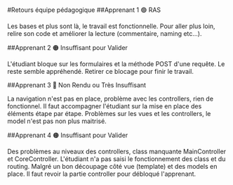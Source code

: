#Retours équipe pédagogique
##Apprenant 1
🟢 RAS

Les bases et plus sont là, le travail est fonctionnelle. 
Pour aller plus loin, relire son code et améliorer la lecture (commentaire, naming etc...).

##Apprenant 2
🟠 Insuffisant pour Valider

L'étudiant bloque sur les formulaires et la méthode POST d'une requête. Le reste semble appréhendé.
Retirer ce blocage pour finir le travail.

##Apprenant 3
🔴 Non Rendu ou Très Insuffisant

La navigation n'est pas en place, problème avec les controllers, rien de fonctionnel.
Il faut accompagner l'étudiant sur la mise en place des éléments étape par étape.
Problèmes sur les vues et les controllers, le model n'est pas non plus maitrisé.

##Apprenant 4
🟠 Insuffisant pour Valider

Des problèmes au niveaux des controllers, class manquante MainController et CoreController.
L'étudiant n'a pas saisi le fonctionnement des class et du routing. 
Malgré un bon découpage côté vue (template) et des models en place. Il faut revoir la partie controller pour débloqué l'apprenant.
